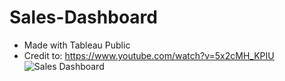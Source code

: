 # Sales-Dashboard
- Made with Tableau Public
- Credit to: https://www.youtube.com/watch?v=5x2cMH_KPIU
![Sales Dashboard](https://user-images.githubusercontent.com/111636639/218450213-6e86a479-b4e3-46c8-b85e-2aa94f1b406f.png)
